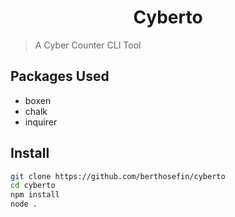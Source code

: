 <h1 align="center">
Cyberto
</h1>

> A Cyber Counter CLI Tool

## Packages Used

- boxen
- chalk
- inquirer

## Install

```sh
git clone https://github.com/berthosefin/cyberto
cd cyberto
npm install
node .
```
